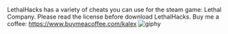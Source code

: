 LethalHacks has a variety of cheats you can use for the steam game: Lethal Company. Please read the license before download LethalHacks.
Buy me a coffee: https://www.buymeacoffee.com/kalex
![giphy](https://github.com/scout277/LethalHacks/assets/153946381/10bcfacb-7f8a-42ce-a25d-9f5f69a7b3aa)
